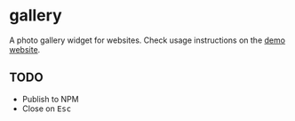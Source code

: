 # gallery

A photo gallery widget for websites. Check usage instructions on the [demo website][1].

[1]: https://gurdiga.github.io/gallery

## TODO

- Publish to NPM
- Close on <kbd>Esc</kbd>
